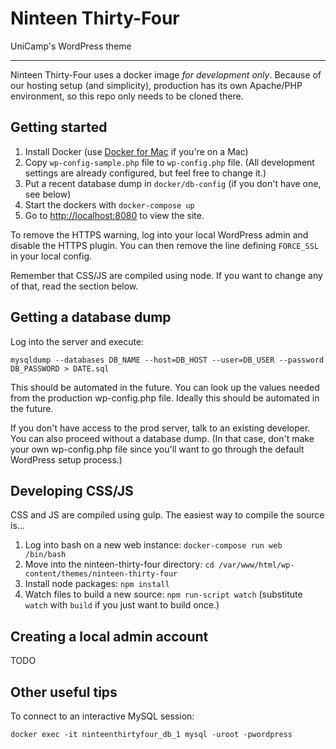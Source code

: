# Ninteen Thirty-Four

UniCamp's WordPress theme

* * *

Ninteen Thirty-Four uses a docker image *for development only*. Because of our hosting setup (and simplicity), production has its own Apache/PHP environment, so this repo only needs to be cloned there.

## Getting started

1. Install Docker (use [Docker for Mac](https://docs.docker.com/docker-for-mac/install/) if you're on a Mac)
1. Copy `wp-config-sample.php` file to `wp-config.php` file. (All development settings are already configured, but feel free to change it.)
1. Put a recent database dump in `docker/db-config` (if you don't have one, see below)
1. Start the dockers with `docker-compose up`
1. Go to [http://localhost:8080](http://localhost:8080) to view the site.

To remove the HTTPS warning, log into your local WordPress admin and disable the HTTPS plugin. You can then remove the line defining `FORCE_SSL` in your local config.

Remember that CSS/JS are compiled using node. If you want to change any of that, read the section below.

## Getting a database dump
Log into the server and execute:

    mysqldump --databases DB_NAME --host=DB_HOST --user=DB_USER --password DB_PASSWORD > DATE.sql

This should be automated in the future. You can look up the values needed from the production wp-config.php file. Ideally this should be automated in the future.

If you don't have access to the prod server, talk to an existing developer. You can also proceed without a database dump. (In that case, don't make your own wp-config.php file since you'll want to go through the default WordPress setup process.)

## Developing CSS/JS
CSS and JS are compiled using gulp. The easiest way to compile the source is...

1. Log into bash on a new web instance: `docker-compose run web /bin/bash`
1. Move into the ninteen-thirty-four directory: `cd /var/www/html/wp-content/themes/ninteen-thirty-four`
1. Install node packages: `npm install`
1. Watch files to build a new source: `npm run-script watch` (substitute `watch` with `build` if you just want to build once.)

## Creating a local admin account

TODO


## Other useful tips

To connect to an interactive MySQL session:

    docker exec -it ninteenthirtyfour_db_1 mysql -uroot -pwordpress
